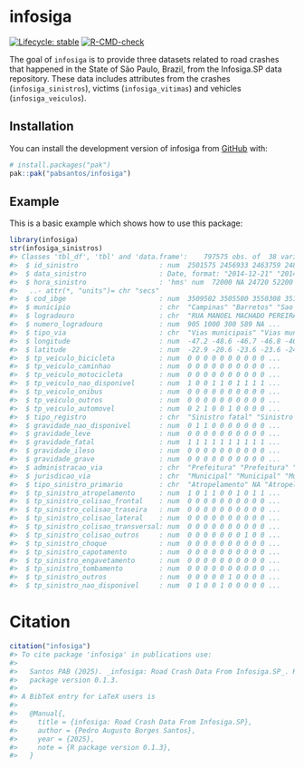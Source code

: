 
<!-- README.md is generated from README.Rmd. Please edit that file -->

# infosiga

<!-- badges: start -->

[![Lifecycle:
stable](https://img.shields.io/badge/lifecycle-stable-brightgreen.svg)](https://lifecycle.r-lib.org/articles/stages.html#stable)
[![R-CMD-check](https://github.com/pabsantos/infosiga/actions/workflows/R-CMD-check.yaml/badge.svg)](https://github.com/pabsantos/infosiga/actions/workflows/R-CMD-check.yaml)
<!-- badges: end -->

The goal of `infosiga` is to provide three datasets related to road
crashes that happened in the State of São Paulo, Brazil, from the
Infosiga.SP data repository. These data includes attributes from the
crashes (`infosiga_sinistros`), victims (`infosiga_vitimas`) and
vehicles (`infosiga_veiculos`).

## Installation

You can install the development version of infosiga from
[GitHub](https://github.com/) with:

``` r
# install.packages("pak")
pak::pak("pabsantos/infosiga")
```

## Example

This is a basic example which shows how to use this package:

``` r
library(infosiga)
str(infosiga_sinistros)
#> Classes 'tbl_df', 'tbl' and 'data.frame':    797575 obs. of  38 variables:
#>  $ id_sinistro                    : num  2501575 2456933 2463759 2487781 2489730 ...
#>  $ data_sinistro                  : Date, format: "2014-12-21" "2014-12-23" ...
#>  $ hora_sinistro                  : 'hms' num  72000 NA 24720 52200 ...
#>   ..- attr(*, "units")= chr "secs"
#>  $ cod_ibge                       : num  3509502 3505500 3550308 3510609 3541000 ...
#>  $ municipio                      : chr  "Campinas" "Barretos" "Sao Paulo" "Carapicuiba" ...
#>  $ logradouro                     : chr  "RUA MANOEL MACHADO PEREIRA" "AVENIDA VINTE E TRES" "AVENIDA REBOUCAS" "ESTRADA EGÍLIO VITORELLO" ...
#>  $ numero_logradouro              : num  905 1000 300 589 NA ...
#>  $ tipo_via                       : chr  "Vias municipais" "Vias municipais" "Vias municipais" "Vias municipais" ...
#>  $ longitude                      : num  -47.2 -48.6 -46.7 -46.8 -46.4 ...
#>  $ latitude                       : num  -22.9 -20.6 -23.6 -23.6 -24 ...
#>  $ tp_veiculo_bicicleta           : num  0 0 0 0 0 0 0 0 0 0 ...
#>  $ tp_veiculo_caminhao            : num  0 0 0 0 0 0 0 0 0 0 ...
#>  $ tp_veiculo_motocicleta         : num  0 0 0 0 0 0 0 0 0 0 ...
#>  $ tp_veiculo_nao_disponivel      : num  1 0 0 1 1 0 1 1 1 1 ...
#>  $ tp_veiculo_onibus              : num  0 0 0 0 0 0 0 0 0 0 ...
#>  $ tp_veiculo_outros              : num  0 0 0 0 0 0 0 0 0 0 ...
#>  $ tp_veiculo_automovel           : num  0 2 1 0 0 1 0 0 0 0 ...
#>  $ tipo_registro                  : chr  "Sinistro fatal" "Sinistro fatal" "Sinistro fatal" "Sinistro fatal" ...
#>  $ gravidade_nao_disponivel       : num  0 1 1 0 0 0 0 0 0 0 ...
#>  $ gravidade_leve                 : num  0 0 0 0 0 0 0 0 0 0 ...
#>  $ gravidade_fatal                : num  1 1 1 1 1 1 1 1 1 1 ...
#>  $ gravidade_ileso                : num  0 0 0 0 0 0 0 0 0 0 ...
#>  $ gravidade_grave                : num  0 0 0 0 0 0 0 0 0 0 ...
#>  $ administracao_via              : chr  "Prefeitura" "Prefeitura" "Prefeitura" "Prefeitura" ...
#>  $ jurisdicao_via                 : chr  "Municipal" "Municipal" "Municipal" "Municipal" ...
#>  $ tipo_sinistro_primario         : chr  "Atropelamento" NA "Atropelamento" "Atropelamento" ...
#>  $ tp_sinistro_atropelamento      : num  1 0 1 1 0 0 1 0 1 1 ...
#>  $ tp_sinistro_colisao_frontal    : num  0 0 0 0 0 0 0 0 0 0 ...
#>  $ tp_sinistro_colisao_traseira   : num  0 0 0 0 0 0 0 0 0 0 ...
#>  $ tp_sinistro_colisao_lateral    : num  0 0 0 0 0 0 0 0 0 0 ...
#>  $ tp_sinistro_colisao_transversal: num  0 0 0 0 0 0 0 0 0 0 ...
#>  $ tp_sinistro_colisao_outros     : num  0 0 0 0 0 0 0 1 0 0 ...
#>  $ tp_sinistro_choque             : num  0 0 0 0 0 0 0 0 0 0 ...
#>  $ tp_sinistro_capotamento        : num  0 0 0 0 0 0 0 0 0 0 ...
#>  $ tp_sinistro_engavetamento      : num  0 0 0 0 0 0 0 0 0 0 ...
#>  $ tp_sinistro_tombamento         : num  0 0 0 0 0 0 0 0 0 0 ...
#>  $ tp_sinistro_outros             : num  0 0 0 0 0 1 0 0 0 0 ...
#>  $ tp_sinistro_nao_disponivel     : num  0 1 0 0 1 0 0 0 0 0 ...
```

# Citation

``` r
citation("infosiga")
#> To cite package 'infosiga' in publications use:
#> 
#>   Santos PAB (2025). _infosiga: Road Crash Data From Infosiga.SP_. R
#>   package version 0.1.3.
#> 
#> A BibTeX entry for LaTeX users is
#> 
#>   @Manual{,
#>     title = {infosiga: Road Crash Data From Infosiga.SP},
#>     author = {Pedro Augusto Borges Santos},
#>     year = {2025},
#>     note = {R package version 0.1.3},
#>   }
```
